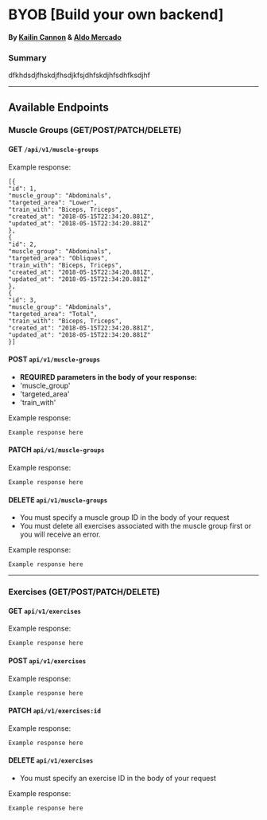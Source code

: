 # BYOB [Build your own backend]
#### By [Kailin Cannon](https://github.com/Kc2693) & [Aldo Mercado](https://github.com/amercado1014)

### Summary  
dfkhdsdjfhskdjfhsdjkfsjdhfskdjhfsdhfksdjhf

-------



## Available Endpoints
### Muscle Groups (GET/POST/PATCH/DELETE)  

#### GET `/api/v1/muscle-groups` 
Example response:
```
[{
"id": 1,
"muscle_group": "Abdominals",
"targeted_area": "Lower",
"train_with": "Biceps, Triceps",
"created_at": "2018-05-15T22:34:20.881Z",
"updated_at": "2018-05-15T22:34:20.881Z"
},
{
"id": 2,
"muscle_group": "Abdominals",
"targeted_area": "Obliques",
"train_with": "Biceps, Triceps",
"created_at": "2018-05-15T22:34:20.881Z",
"updated_at": "2018-05-15T22:34:20.881Z"
},
{
"id": 3,
"muscle_group": "Abdominals",
"targeted_area": "Total",
"train_with": "Biceps, Triceps",
"created_at": "2018-05-15T22:34:20.881Z",
"updated_at": "2018-05-15T22:34:20.881Z"
}]
```
#### POST `api/v1/muscle-groups`  
 * **REQUIRED parameters in the body of your response:**  
  * 'muscle_group'
  * 'targeted_area'
  * 'train_with'
  
  
Example response:
```
Example response here
```

#### PATCH `api/v1/muscle-groups`  
Example response:  
```
Example response here
```


#### DELETE `api/v1/muscle-groups`
  * You must specify a muscle group ID in the body of your request
  * You must delete all exercises associated with the muscle group first or you will receive an error.
  
Example response:
```
Example response here
```
---
### Exercises (GET/POST/PATCH/DELETE)  

#### GET `api/v1/exercises`
Example response:
```
Example response here
```

#### POST `api/v1/exercises`
Example response:
```
Example response here
```

#### PATCH `api/v1/exercises:id`
Example response:
```
Example response here
```

#### DELETE `api/v1/exercises`
  * You must specify an exercise ID in the body of your request  
  
Example response:
```
Example response here
```
